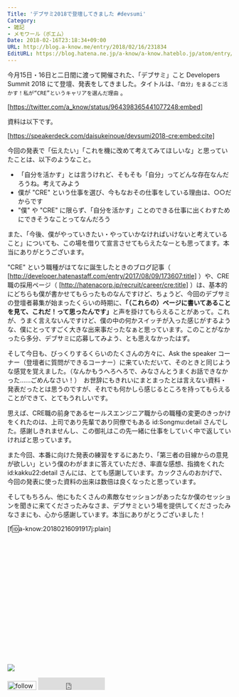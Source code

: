 ```yaml
---
Title: 'デブサミ2018で登壇してきました #devsumi'
Category:
- 雑記
- メモワール（ポエム）
Date: 2018-02-16T23:18:34+09:00
URL: http://blog.a-know.me/entry/2018/02/16/231834
EditURL: https://blog.hatena.ne.jp/a-know/a-know.hateblo.jp/atom/entry/17391345971617047783
---
```


今月15日・16日と二日間に渡って開催された、「デブサミ」こと Developers Summit 2018 にて登壇、発表をしてきました。タイトルは、`「自分」をまるごと活かす！私が“CRE”というキャリアを選んだ理由` 。




[https://twitter.com/a_know/status/964398365441077248:embed]




資料は以下です。



[https://speakerdeck.com/daisukeinoue/devsumi2018-cre:embed:cite]




今回の発表で「伝えたい」「これを機に改めて考えてみてほしいな」と思っていたことは、以下のようなこと。

- 「自分を活かす」とは言うけれど、そもそも「自分」ってどんな存在なんだろうね。考えてみよう
- 僕が "CRE" という仕事を選び、今もなおその仕事をしている理由は、○○だからです
- "僕" や "CRE" に限らず、「自分を活かす」ことのできる仕事に出くわすためにできそうなことってなんだろう

また、「今後、僕がやっていきたい・やっていかなければいけないと考えていること」についても、この場を借りて宣言させてもらえたなーとも思ってます。本当にありがとうございます。


"CRE" という職種がはてなに誕生したときのブログ記事（ [http://developer.hatenastaff.com/entry/2017/08/09/173607:title] ）や、CRE職の採用ページ（ [http://hatenacorp.jp/recruit/career/cre:title] ）は、基本的にどちらも僕が書かせてもらったものなんですけど、ちょうど、今回のデブサミの登壇者募集が始まったくらいの時期に、<b>「（これらの）ページに書いてあることを見て、これだ！って思ったんです」</b>と声を掛けてもらえることがあって。これが、うまく言えないんですけど、僕の中の何かスイッチが入った感じがするような、僕にとってすごく大きな出来事だったなぁと思っています。このことがなかったら多分、デブサミに応募してみよう、とも思えなかったはず。


そして今日も、びっくりするくらいのたくさんの方々に、Ask the speaker コーナー（登壇者に質問ができるコーナー）に来ていただいて、そのときと同じような感覚を覚えました。（なんかもうへろへろで、みなさんとうまくお話できなかった......ごめんなさい！）　お世辞にもきれいにまとまったとは言えない資料・発表だったとは思うのですが、それでも何かしら感じるところを持ってもらえることができて、とてもうれしいです。


思えば、CRE職の前身であるセールスエンジニア職からの職種の変更のきっかけをくれたのは、上司であり先輩であり同僚でもある id:Songmu:detail さんでした。感謝しきれませんし、この御礼はこの先一緒に仕事をしていく中で返していければと思っています。


また今回、本番に向けた発表の練習をするにあたり、「第三者の目線からの意見が欲しい」という僕のわがままに答えていただき、率直な感想、指摘をくれた id:kakku22:detail さんには、とても感謝しています。カックさんのおかげで、今回の発表に使った資料の出来は数倍は良くなったと思っています。


そしてもちろん、他にもたくさんの素敵なセッションがあったなか僕のセッションを聞きに来てくださったみなさま、デブサミという場を提供してくださったみなさまにも、心から感謝しています。本当にありがとうございました！


[f:id:a-know:20180216091917j:plain]


<div>
<br>
<script async src="//pagead2.googlesyndication.com/pagead/js/adsbygoogle.js"></script>
<!-- article-bottom2 -->
<ins class="adsbygoogle"
     style="display:inline-block;width:300px;height:250px"
     data-ad-client="ca-pub-3463034538369189"
     data-ad-slot="5274552934"></ins>
<script>
(adsbygoogle = window.adsbygoogle || []).push({});
</script>

<a href="http://bit.ly/grass-graph" target='blank' rel="nofollow"><img src="https://cdn-ak.f.st-hatena.com/images/fotolife/a/a-know/20170405/20170405220342.png"></a>
<br>
</div>

<div>
<a href='http://cloud.feedly.com/#subscription%2Ffeed%2Fhttp%3A%2F%2Fblog.a-know.me%2Ffeed'  target='blank'><img id='feedlyFollow' src='http://s3.feedly.com/img/follows/feedly-follow-rectangle-volume-small_2x.png' alt='follow us in feedly' width='65' height='20'></a>



<iframe src="http://blog.hatena.ne.jp/a-know/a-know.hateblo.jp/subscribe/iframe" allowtransparency="true" frameborder="0" scrolling="no" width="150" height="28"></iframe>
</div>
